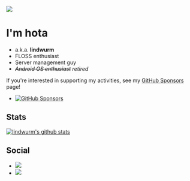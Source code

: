 ![](https://user-images.githubusercontent.com/1874549/142268997-6fa07514-7f46-469b-bf12-3eae4b4fa203.png)

# I'm hota

- a.k.a. **lindwurm**
- FLOSS enthusiast
- Server management guy
- *~~Android OS enthusiast~~ retired*

If you're interested in supporting my activities, see my [GitHub Sponsors](https://github.com/sponsors/lindwurm) page!

- [![GitHub Sponsors](https://img.shields.io/github/sponsors/lindwurm?logo=github&style=social)](https://github.com/sponsors/lindwurm)

## Stats

[![lindwurm's github stats](https://github-readme-stats.vercel.app/api?username=lindwurm&show_icons=true)](https://github.com/anuraghazra/github-readme-stats)

## Social

- [![](https://img.shields.io/mastodon/follow/1?domain=https%3A%2F%2Fmstdn.maud.io&style=social)](https://mstdn.maud.io/@hota)
- [![](https://img.shields.io/twitter/follow/lindwurm?style=social)](https://twitter.com/lindwurm)
